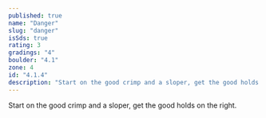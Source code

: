 ```yaml
---
published: true
name: "Danger"
slug: "danger"
isSds: true
rating: 3
gradings: "4"
boulder: "4.1"
zone: 4
id: "4.1.4"
description: "Start on the good crimp and a sloper, get the good holds on the right."
---
```


Start on the good crimp and a sloper, get the good holds on the right.

